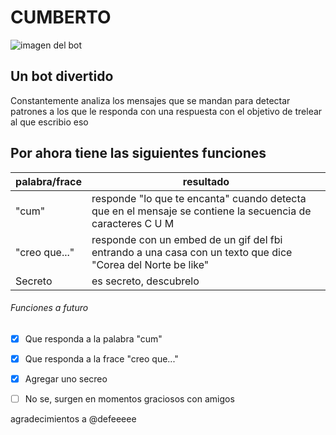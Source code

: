 # CUMBERTO
![imagen del bot](https://cdn.discordapp.com/attachments/851964916344422491/879075589368205352/XJELtwhE.jpeg)

## Un bot divertido

Constantemente analiza los mensajes que se mandan para detectar patrones a los que le responda con una respuesta con el objetivo de trelear al que escribio eso

## Por ahora tiene las siguientes funciones

palabra/frace | resultado
------------ | -------------
"cum"| responde "lo que te encanta" cuando detecta que en el mensaje se contiene la secuencia de caracteres C U M
"creo que..." | responde con un embed de un gif del fbi entrando a una casa con un texto que dice "Corea del Norte be like"
Secreto | es secreto, descubrelo


###### Funciones a futuro

- [x] Que responda a la palabra "cum"
- [x] Que responda a la frace "creo que..."
- [x] Agregar uno secreo 
- [ ] No se, surgen en momentos graciosos con amigos


agradecimientos a @defeeeee